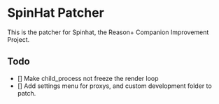 # SpinHat Patcher

This is the patcher for Spinhat, the Reason+ Companion Improvement Project.

## Todo

- [] Make child_process not freeze the render loop
- [] Add settings menu for proxys, and custom development folder to patch.
